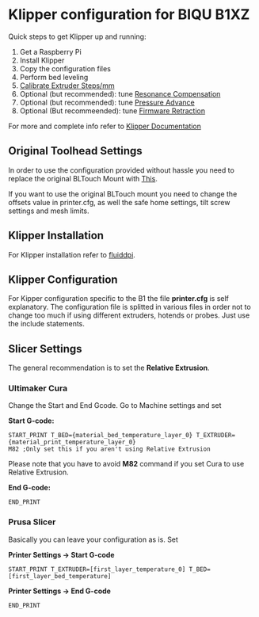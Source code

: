 # Klipper configuration for BIQU B1XZ

Quick steps to get Klipper up and running:

1. Get a Raspberry Pi
2. Install Klipper
3. Copy the configuration files
4. Perform bed leveling
5. [Calibrate Extruder Steps/mm](https://mattshub.com/blogs/blog/extruder-calibration)
6. Optional (but recommended): tune [Resonance Compensation](https://www.klipper3d.org/Resonance_Compensation.html)
7. Optional (but recommended): tune [Pressure Advance](https://www.klipper3d.org/Pressure_Advance.html)
8. Optional (But recommeended): tune [Firmware Retraction](https://www.thingiverse.com/thing:4532977)

For more and complete info refer to [Klipper Documentation](https://www.klipper3d.org/Installation.html)

## Original Toolhead Settings

In order to use the configuration provided without hassle you need to replace the original BLTouch Mount with [This](https://www.thingiverse.com/thing:4564987).

If you want to use the original BLTouch mount you need to change the offsets value in printer.cfg, as well the safe home settings, tilt screw settings and mesh limits.

## Klipper Installation

For Klipper installation refer to [fluiddpi](https://docs.fluidd.xyz/installation/fluiddpi).

## Klipper Configuration

For Kipper configuration specific to the B1 the file **printer.cfg** is self explanatory.
The configuration file is splitted in various files in order not to change too much if using different extruders, hotends or probes. Just use the include statements.

## Slicer Settings

The general recommendation is to set the **Relative Extrusion**.

### Ultimaker Cura

Change the Start and End Gcode.
Go to Machine settings and set

**Start G-code:**

```
START_PRINT T_BED={material_bed_temperature_layer_0} T_EXTRUDER={material_print_temperature_layer_0}
M82 ;Only set this if you aren't using Relative Extrusion
```

Please note that you have to avoid **M82** command if you set Cura to use Relative Extrusion.

**End G-code:**

```
END_PRINT
```

### Prusa Slicer

Basically you can leave your configuration as is. Set 

**Printer Settings -> Start G-code**

```
START_PRINT T_EXTRUDER=[first_layer_temperature_0] T_BED=[first_layer_bed_temperature]
```

**Printer Settings -> End G-code**

```
END_PRINT

```
